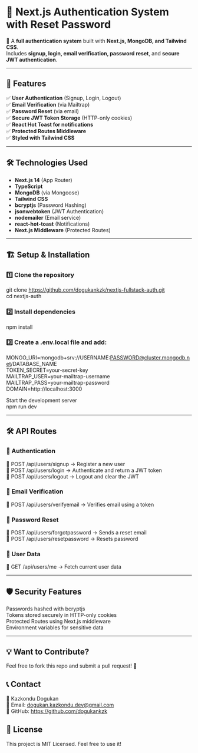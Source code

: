 # 🔐 Next.js Authentication System with Reset Password

🚀 A **full authentication system** built with **Next.js, MongoDB, and Tailwind CSS**.  
Includes **signup, login, email verification, password reset**, and **secure JWT authentication**.

---

## 🌟 Features

✅ **User Authentication** (Signup, Login, Logout)  
✅ **Email Verification** (via Mailtrap)  
✅ **Password Reset** (via email)  
✅ **Secure JWT Token Storage** (HTTP-only cookies)  
✅ **React Hot Toast for notifications**  
✅ **Protected Routes Middleware**  
✅ **Styled with Tailwind CSS**  

---

## 🛠️ **Technologies Used**
- **Next.js 14** (App Router)
- **TypeScript**
- **MongoDB** (via Mongoose)
- **Tailwind CSS**
- **bcryptjs** (Password Hashing)
- **jsonwebtoken** (JWT Authentication)
- **nodemailer** (Email service)
- **react-hot-toast** (Notifications)
- **Next.js Middleware** (Protected Routes)

---

## 🏗️ **Setup & Installation**
### 1️⃣ Clone the repository  

git clone https://github.com/dogukankzk/nextjs-fullstack-auth.git  
cd nextjs-auth

### 2️⃣ Install dependencies  
npm install


### 3️⃣ Create a .env.local file and add:

MONGO_URI=mongodb+srv://USERNAME:PASSWORD@cluster.mongodb.net/DATABASE_NAME  
TOKEN_SECRET=your-secret-key  
MAILTRAP_USER=your-mailtrap-username  
MAILTRAP_PASS=your-mailtrap-password  
DOMAIN=http://localhost:3000  

Start the development server  
npm run dev

---

## 🛠️ API Routes  
### 📌 Authentication  
🔹 POST /api/users/signup → Register a new user  
🔹 POST /api/users/login → Authenticate and return a JWT token  
🔹 POST /api/users/logout → Logout and clear the JWT  

### 📌 Email Verification  
🔹 POST /api/users/verifyemail → Verifies email using a token  

### 📌 Password Reset  
🔹 POST /api/users/forgotpassword → Sends a reset email  
🔹 POST /api/users/resetpassword → Resets password  

### 📌 User Data  
🔹 GET /api/users/me → Fetch current user data  

---

## 🛡️ Security Features  
Passwords hashed with bcryptjs  
Tokens stored securely in HTTP-only cookies  
Protected Routes using Next.js middleware  
Environment variables for sensitive data  

---

## 💡 Want to Contribute?  
Feel free to fork this repo and submit a pull request! 🚀  

## 📞 Contact  
👤 Kazkondu Dogukan  
📧 Email: dogukan.kazkondu.dev@gmail.com  
🔗 GitHub: https://github.com/dogukankzk  

## 📜 License  
This project is MIT Licensed. Feel free to use it!  

